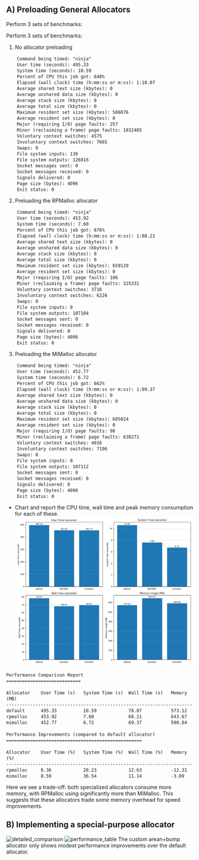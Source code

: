 A) Preloading General Allocators
--------------------------------
Perform 3 sets of benchmarks:

Perform 3 sets of benchmarks:

1. No allocator preloading
```
    Command being timed: "ninja"  
    User time (seconds): 495.33  
    System time (seconds): 10.59  
    Percent of CPU this job got: 648%  
    Elapsed (wall clock) time (h:mm:ss or m:ss): 1:18.07  
    Average shared text size (kbytes): 0  
    Average unshared data size (kbytes): 0  
    Average stack size (kbytes): 0  
    Average total size (kbytes): 0  
    Maximum resident set size (kbytes): 586876  
    Average resident set size (kbytes): 0  
    Major (requiring I/O) page faults: 257  
    Minor (reclaiming a frame) page faults: 1832485  
    Voluntary context switches: 4575  
    Involuntary context switches: 7665  
    Swaps: 0  
    File system inputs: 136  
    File system outputs: 126816  
    Socket messages sent: 0  
    Socket messages received: 0  
    Signals delivered: 0  
    Page size (bytes): 4096  
    Exit status: 0  
```
2. Preloading the RPMalloc allocator
```
	Command being timed: "ninja"
	User time (seconds): 453.92
	System time (seconds): 7.60
	Percent of CPU this job got: 676%
	Elapsed (wall clock) time (h:mm:ss or m:ss): 1:08.21
	Average shared text size (kbytes): 0
	Average unshared data size (kbytes): 0
	Average stack size (kbytes): 0
	Average total size (kbytes): 0
	Maximum resident set size (kbytes): 659120
	Average resident set size (kbytes): 0
	Major (requiring I/O) page faults: 106
	Minor (reclaiming a frame) page faults: 325331
	Voluntary context switches: 3716
	Involuntary context switches: 6226
	Swaps: 0
	File system inputs: 0
	File system outputs: 107104
	Socket messages sent: 0
	Socket messages received: 0
	Signals delivered: 0
	Page size (bytes): 4096
	Exit status: 0
``` 
3. Preloading the MiMalloc allocator  
```
	Command being timed: "ninja"
	User time (seconds): 452.77
	System time (seconds): 6.72
	Percent of CPU this job got: 662%
	Elapsed (wall clock) time (h:mm:ss or m:ss): 1:09.37
	Average shared text size (kbytes): 0
	Average unshared data size (kbytes): 0
	Average stack size (kbytes): 0
	Average total size (kbytes): 0
	Maximum resident set size (kbytes): 605024
	Average resident set size (kbytes): 0
	Major (requiring I/O) page faults: 98
	Minor (reclaiming a frame) page faults: 638271
	Voluntary context switches: 4016
	Involuntary context switches: 7106
	Swaps: 0
	File system inputs: 0
	File system outputs: 107112
	Socket messages sent: 0
	Socket messages received: 0
	Signals delivered: 0
	Page size (bytes): 4096
	Exit status: 0
```
- Chart and report the CPU time, wall time and peak memory consumption for each of these.
![benchmakrs_plot](results/allocator_comparison.png)
```
Performance Comparison Report
============================

Allocator    User Time (s)   System Time (s)  Wall Time (s)   Memory (MB) 
----------------------------------------------------------------------
default      495.33          10.59            78.07           573.12      
rpmalloc     453.92          7.60             68.21           643.67      
mimalloc     452.77          6.72             69.37           590.84      

Performance Improvements (compared to default allocator)
===================================================

Allocator    User Time (%)   System Time (%)  Wall Time (%)   Memory (%)  
----------------------------------------------------------------------
rpmalloc     8.36            28.23            12.63           -12.31      
mimalloc     8.59            36.54            11.14           -3.09       
````
Here we see a trade-off: both specialized allocators consume more memory, with RPMalloc using significantly more than MiMalloc. This suggests that these allocators trade some memory overhead for speed improvements.


B) Implementing a special-purpose allocator
-------------------------------------------

![detailed_comparison](results/arena_detailed_comparison.png)
![performance_table](results/arena_performance_table.png)
The custom arean+bump allocator only shows modest performance improvements over the default allocator. 
